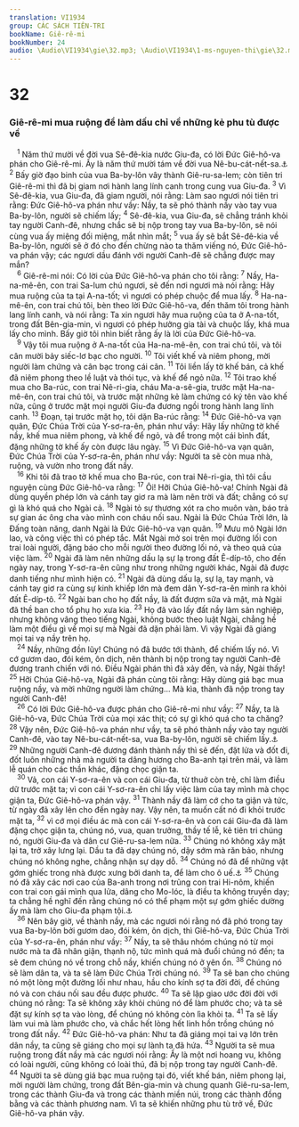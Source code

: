 ```yaml
---
translation: VI1934
group: CÁC SÁCH TIÊN-TRI
bookName: Giê-rê-mi 
bookNumber: 24
audio: \Audio\VI1934\gie\32.mp3; \Audio\VI1934\1-ms-nguyen-thi\gie\32.mp3
---
```


<div class="title"><h1>32</h1><h3>Giê-rê-mi mua ruộng để làm dấu chỉ về những kẻ phu tù được về</h3></div>
<span class="verse gie_32_1"> <sup>1</sup> Năm thứ mười về đời vua Sê-đê-kia nước Giu-đa, có lời Đức Giê-hô-va phán cho Giê-rê-mi. Ấy là năm thứ mười tám về đời vua Nê-bu-cát-nết-sa.<a data-toggle="tooltip" data-placement="bottom" title="2Vua 25:1-7">⚓</a></span>
<span class="verse gie_32_2"><sup>2</sup> Bấy giờ đạo binh của vua Ba-by-lôn vây thành Giê-ru-sa-lem; còn tiên tri Giê-rê-mi thì đã bị giam nơi hành lang lính canh trong cung vua Giu-đa. </span>
<span class="verse gie_32_3"><sup>3</sup> Vì Sê-đê-kia, vua Giu-đa, đã giam người, nói rằng: Làm sao ngươi nói tiên tri rằng: Đức Giê-hô-va phán như vầy: Nầy, ta sẽ phó thành nầy vào tay vua Ba-by-lôn, người sẽ chiếm lấy; </span>
<span class="verse gie_32_4"><sup>4</sup> Sê-đê-kia, vua Giu-đa, sẽ chẳng tránh khỏi tay người Canh-đê, nhưng chắc sẽ bị nộp trong tay vua Ba-by-lôn, sẽ nói cùng vua ấy miệng đối miệng, mắt nhìn mắt; </span>
<span class="verse gie_32_5"><sup>5</sup> vua ấy sẽ bắt Sê-đê-kia về Ba-by-lôn, người sẽ ở đó cho đến chừng nào ta thăm viếng nó, Đức Giê-hô-va phán vậy; các ngươi dầu đánh với người Canh-đê sẽ chẳng được may mắn? <br/></span>
<span class="verse gie_32_6"> <sup>6</sup> Giê-rê-mi nói: Có lời của Đức Giê-hô-va phán cho tôi rằng: </span>
<span class="verse gie_32_7"><sup>7</sup> Nầy, Ha-na-mê-ên, con trai Sa-lum chú ngươi, sẽ đến nơi ngươi mà nói rằng: Hãy mua ruộng của ta tại A-na-tốt; vì ngươi có phép chuộc để mua lấy. </span>
<span class="verse gie_32_8"><sup>8</sup> Ha-na-mê-ên, con trai chú tôi, bèn theo lời Đức Giê-hô-va, đến thăm tôi trong hành lang lính canh, và nói rằng: Ta xin ngươi hãy mua ruộng của ta ở A-na-tốt, trong đất Bên-gia-min, vì ngươi có phép hưởng gia tài và chuộc lấy, khá mua lấy cho mình. Bấy giờ tôi nhìn biết rằng ấy là lời của Đức Giê-hô-va. <br/></span>
<span class="verse gie_32_9"> <sup>9</sup> Vậy tôi mua ruộng ở A-na-tốt của Ha-na-mê-ên, con trai chú tôi, và tôi cân mười bảy siếc-lơ bạc cho người. </span>
<span class="verse gie_32_10"><sup>10</sup> Tôi viết khế và niêm phong, mời người làm chứng và cân bạc trong cái cân. </span>
<span class="verse gie_32_11"><sup>11</sup> Tôi liền lấy tờ khế bán, cả khế đã niêm phong theo lề luật và thói tục, và khế để ngỏ nữa. </span>
<span class="verse gie_32_12"><sup>12</sup> Tôi trao khế mua cho Ba-rúc, con trai Nê-ri-gia, cháu Ma-a-sê-gia, trước mặt Ha-na-mê-ên, con trai chú tôi, và trước mặt những kẻ làm chứng có ký tên vào khế nữa, cũng ở trước mặt mọi người Giu-đa đương ngồi trong hành lang lính canh. </span>
<span class="verse gie_32_13"><sup>13</sup> Đoạn, tại trước mặt họ, tôi dặn Ba-rúc rằng: </span>
<span class="verse gie_32_14"><sup>14</sup> Đức Giê-hô-va vạn quân, Đức Chúa Trời của Y-sơ-ra-ên, phán như vầy: Hãy lấy những tờ khế nầy, khế mua niêm phong, và khế để ngỏ, và để trong một cái bình đất, đặng những tờ khế ấy còn được lâu ngày. </span>
<span class="verse gie_32_15"><sup>15</sup> Vì Đức Giê-hô-va vạn quân, Đức Chúa Trời của Y-sơ-ra-ên, phán như vầy: Người ta sẽ còn mua nhà, ruộng, và vườn nho trong đất nầy. <br/></span>
<span class="verse gie_32_16"> <sup>16</sup> Khi tôi đã trao tờ khế mua cho Ba-rúc, con trai Nê-ri-gia, thì tôi cầu nguyện cùng Đức Giê-hô-va rằng: </span>
<span class="verse gie_32_17"><sup>17</sup> Ôi! Hỡi Chúa Giê-hô-va! Chính Ngài đã dùng quyền phép lớn và cánh tay giơ ra mà làm nên trời và đất; chẳng có sự gì là khó quá cho Ngài cả. </span>
<span class="verse gie_32_18"><sup>18</sup> Ngài tỏ sự thương xót ra cho muôn vàn, báo trả sự gian ác ông cha vào mình con cháu nối sau. Ngài là Đức Chúa Trời lớn, là Đấng toàn năng, danh Ngài là Đức Giê-hô-va vạn quân. </span>
<span class="verse gie_32_19"><sup>19</sup> Mưu mô Ngài lớn lao, và công việc thì có phép tắc. Mắt Ngài mở soi trên mọi đường lối con trai loài người, đặng báo cho mỗi người theo đường lối nó, và theo quả của việc làm. </span>
<span class="verse gie_32_20"><sup>20</sup> Ngài đã làm nên những dấu lạ sự lạ trong đất Ê-díp-tô, cho đến ngày nay, trong Y-sơ-ra-ên cũng như trong những người khác, Ngài đã được danh tiếng như mình hiện có. </span>
<span class="verse gie_32_21"><sup>21</sup> Ngài đã dùng dấu lạ, sự lạ, tay mạnh, và cánh tay giơ ra cùng sự kinh khiếp lớn mà đem dân Y-sơ-ra-ên mình ra khỏi đất Ê-díp-tô. </span>
<span class="verse gie_32_22"><sup>22</sup> Ngài ban cho họ đất nầy, là đất đượm sữa và mật, mà Ngài đã thề ban cho tổ phụ họ xưa kia. </span>
<span class="verse gie_32_23"><sup>23</sup> Họ đã vào lấy đất nầy làm sản nghiệp, nhưng không vâng theo tiếng Ngài, không bước theo luật Ngài, chẳng hề làm một điều gì về mọi sự mà Ngài đã dặn phải làm. Vì vậy Ngài đã giáng mọi tai vạ nầy trên họ. <br/></span>
<span class="verse gie_32_24"> <sup>24</sup> Nầy, những đồn lũy! Chúng nó đã bước tới thành, để chiếm lấy nó. Vì cớ gươm dao, đói kém, ôn dịch, nên thành bị nộp trong tay người Canh-đê đương tranh chiến với nó. Điều Ngài phán thì đã xảy đến, và nầy, Ngài thấy! </span>
<span class="verse gie_32_25"><sup>25</sup> Hỡi Chúa Giê-hô-va, Ngài đã phán cùng tôi rằng: Hãy dùng giá bạc mua ruộng nầy, và mời những người làm chứng… Mà kìa, thành đã nộp trong tay người Canh-đê! <br/></span>
<span class="verse gie_32_26"> <sup>26</sup> Có lời Đức Giê-hô-va được phán cho Giê-rê-mi như vầy: </span>
<span class="verse gie_32_27"><sup>27</sup> Nầy, ta là Giê-hô-va, Đức Chúa Trời của mọi xác thịt; có sự gì khó quá cho ta chăng? </span>
<span class="verse gie_32_28"><sup>28</sup> Vậy nên, Đức Giê-hô-va phán như vầy, ta sẽ phó thành nầy vào tay người Canh-đê, vào tay Nê-bu-cát-nết-sa, vua Ba-by-lôn, người sẽ chiếm lấy.<a data-toggle="tooltip" data-placement="bottom" title="2Vua 25:1-11; 2Su 36:17-21">⚓</a></span>
<span class="verse gie_32_29"><sup>29</sup> Những người Canh-đê đương đánh thành nầy thì sẽ đến, đặt lửa và đốt đi, đốt luôn những nhà mà người ta dâng hương cho Ba-anh tại trên mái, và làm lễ quán cho các thần khác, đặng chọc giận ta. <br/></span>
<span class="verse gie_32_30"> <sup>30</sup> Vả, con cái Y-sơ-ra-ên và con cái Giu-đa, từ thuở còn trẻ, chỉ làm điều dữ trước mặt ta; vì con cái Y-sơ-ra-ên chỉ lấy việc làm của tay mình mà chọc giận ta, Đức Giê-hô-va phán vậy. </span>
<span class="verse gie_32_31"><sup>31</sup> Thành nầy đã làm cớ cho ta giận và tức, từ ngày đã xây lên cho đến ngày nay. Vậy nên, ta muốn cất nó đi khỏi trước mặt ta, </span>
<span class="verse gie_32_32"><sup>32</sup> vì cớ mọi điều ác mà con cái Y-sơ-ra-ên và con cái Giu-đa đã làm đặng chọc giận ta, chúng nó, vua, quan trưởng, thầy tế lễ, kẻ tiên tri chúng nó, người Giu-đa và dân cư Giê-ru-sa-lem nữa. </span>
<span class="verse gie_32_33"><sup>33</sup> Chúng nó không xây mặt lại ta, trở xây lưng lại. Dầu ta đã dạy chúng nó, dậy sớm mà răn bảo, nhưng chúng nó không nghe, chẳng nhận sự dạy dỗ. </span>
<span class="verse gie_32_34"><sup>34</sup> Chúng nó đã để những vật gớm ghiếc trong nhà được xưng bởi danh ta, để làm cho ô uế.<a data-toggle="tooltip" data-placement="bottom" title="2Vua 23:10; Gie 7:30-31; 19:1-6">⚓</a></span>
<span class="verse gie_32_35"><sup>35</sup> Chúng nó đã xây các nơi cao của Ba-anh trong nơi trũng con trai Hi-nôm, khiến con trai con gái mình qua lửa, dâng cho Mo-lóc, là điều ta không truyền dạy; ta chẳng hề nghĩ đến rằng chúng nó có thể phạm một sự gớm ghiếc dường ấy mà làm cho Giu-đa phạm tội.<a data-toggle="tooltip" data-placement="bottom" title="2Vua 23:10; Gie 7:31; Le 18:21">⚓</a><br/></span>
<span class="verse gie_32_36"> <sup>36</sup> Nên bây giờ, về thành nầy, mà các ngươi nói rằng nó đã phó trong tay vua Ba-by-lôn bởi gươm dao, đói kém, ôn dịch, thì Giê-hô-va, Đức Chúa Trời của Y-sơ-ra-ên, phán như vầy: </span>
<span class="verse gie_32_37"><sup>37</sup> Nầy, ta sẽ thâu nhóm chúng nó từ mọi nước mà ta đã nhân giận, thạnh nộ, tức mình quá mà đuổi chúng nó đến; ta sẽ đem chúng nó về trong chỗ nầy, khiến chúng nó ở yên ổn. </span>
<span class="verse gie_32_38"><sup>38</sup> Chúng nó sẽ làm dân ta, và ta sẽ làm Đức Chúa Trời chúng nó. </span>
<span class="verse gie_32_39"><sup>39</sup> Ta sẽ ban cho chúng nó một lòng một đường lối như nhau, hầu cho kính sợ ta đời đời, để chúng nó và con cháu nối sau đều được phước. </span>
<span class="verse gie_32_40"><sup>40</sup> Ta sẽ lập giao ước đời đời với chúng nó rằng: Ta sẽ không xây khỏi chúng nó để làm phước cho; và ta sẽ đặt sự kính sợ ta vào lòng, để chúng nó không còn lìa khỏi ta. </span>
<span class="verse gie_32_41"><sup>41</sup> Ta sẽ lấy làm vui mà làm phước cho, và chắc hết lòng hết linh hồn trồng chúng nó trong đất nầy. </span>
<span class="verse gie_32_42"><sup>42</sup> Đức Giê-hô-va phán: Như ta đã giáng mọi tai vạ lớn trên dân nầy, ta cũng sẽ giáng cho mọi sự lành ta đã hứa. </span>
<span class="verse gie_32_43"><sup>43</sup> Người ta sẽ mua ruộng trong đất nầy mà các ngươi nói rằng: Ấy là một nơi hoang vu, không có loài người, cũng không có loài thú, đã bị nộp trong tay người Canh-đê. </span>
<span class="verse gie_32_44"><sup>44</sup> Người ta sẽ dùng giá bạc mua ruộng tại đó, viết khế bán, niêm phong lại, mời người làm chứng, trong đất Bên-gia-min và chung quanh Giê-ru-sa-lem, trong các thành Giu-đa và trong các thành miền núi, trong các thành đồng bằng và các thành phương nam. Vì ta sẽ khiến những phu tù trở về, Đức Giê-hô-va phán vậy. <br/></span>
